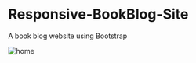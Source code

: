 # Responsive-BookBlog-Site
A book blog website using Bootstrap

![home](https://user-images.githubusercontent.com/37587731/40561893-6ff8734a-604e-11e8-91ce-e19a411de640.png)
